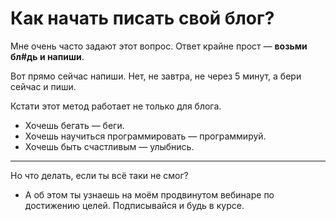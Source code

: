 # Как начать писать свой блог?

Мне очень часто задают этот вопрос. Ответ крайне прост — **возьми бл#дь и напиши**. 

Вот прямо сейчас напиши. 
Нет, не завтра, не через 5 минут, а бери сейчас и пиши.

Кстати этот метод работает не только для блога.
- Хочешь бегать — беги. 
- Хочешь научиться программировать — программируй. 
- Хочешь быть счастливым — улыбнись. 

-----
Но что делать, если ты всё таки не смог?
- А об этом ты узнаешь на моём продвинутом вебинаре по достижению целей. Подписывайся и будь в курсе.
